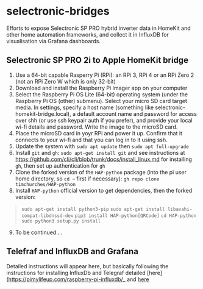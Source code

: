 # selectronic-bridges
Efforts to expose Selectronic SP PRO hybrid inverter data in HomeKit and other home automation frameworks, and collect it in InfluxDB for visualisation via Grafana dashboards.

## Selectronic SP PRO 2i to Apple HomeKit bridge

1. Use a 64-bit capable Rasperry Pi (RPi): an RPi 3, RPi 4 or an RPi Zero 2 (not an RPi Zero W which is only 32-bit)
2. Download and install the Raspberry Pi Imager app on your computer
3. Select the Raspberry Pi OS Lite (64-bit) operating system (under the Raspberry Pi OS (other) submenu). Select your micro SD card target media. In settings, specify a host name (something like selectronic-homekit-bridge.local), a default account name and password for access over shh (or use ssh keypair auth if you prefer), and provide your local wi-fi details and password. Write the image to the microSD card.
4. Place the microSD card in yoyr RPi and power it up. Confirm that it connects to your wi-fi and that you can log in to it using ssh.
5. Update the system with `sudo apt update` then `sudo apt full-upgrade`
6. Install `git` and `gh`: `sudo apt-get install git` and see instructions at https://github.com/cli/cli/blob/trunk/docs/install_linux.md for installing `gh`, then set up authentication for `gh`
7. Clone the forked version of the `HAP-python` package (into the pi user home directory, so `cd ~` first if necessary): `gh repo clone timchurches/HAP-python`
8. Install `HAP-python` official version to get dependencies, then the forked version: 
  > `sudo apt-get install python3-pip`
  > `sudo apt-get install libavahi-compat-libdnssd-dev`
  > `pip3 install HAP-python[QRCode]`
  > `cd HAP-python`
  > `sudo python3 setup.py install`
9. To be continued....

## Telefraf and InfluxDB and Grafana

Detailed instructions will appear here, but basically following the instructions for installing  InfluxDb and Telegraf detailed [here](https://pimylifeup.com/raspberry-pi-influxdb/_ and [here](https://nwmichl.net/2020/07/14/telegraf-influxdb-grafana-on-raspberrypi-from-scratch/)
